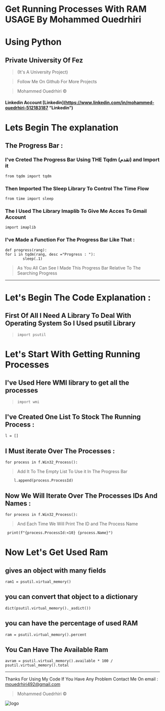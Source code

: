# Get Running Processes With RAM USAGE By Mohammed Ouedrhiri

# Using Python

## Private University Of Fez

> (It's A University Project)

> Follow Me On Github For More Projects

> Mohammed Ouedrhiri &copy;

#### Linkedin Account [Linkedin](https://www.linkedin.com/in/mohammed-ouedrhiri-512183187 “Linkedin”)

# Lets Begin The explanation

## The Progress Bar :

### I've Creted The Progress Bar Using THE Tqdm (تقدم) and Import it

`from tqdm import tqdm`

### Then Imported The Sleep Library To Control The Time Flow

`from time import sleep`

### The I Used The Library Imaplib To Give Me Acces To Gmail Account

`import imaplib`

### I've Made a Function For The Progress Bar Like That :

    def progress(rang):
    for i in tqdm(rang, desc ="Progress : "):
            sleep(.1)

> As You All Can See I Made This Progress Bar Relative To The Searching Progress

---

# Let's Begin The Code Explanation :

## First Of All I Need A Library To Deal With Operating System So I Used psutil Library

> `import psutil`

# Let's Start With Getting Running Processes

## I've Used Here WMI library to get all the processes

> `import wmi`

## I've Created One List To Stock The Running Process :

    l = []

## I Must iterate Over The Processes :

    for process in f.Win32_Process():

> Add It To The Empty List To Use it In The Progress Bar

        l.append(process.ProcessId)

## Now We Will Iterate Over The Processes IDs And Names :

    for process in f.Win32_Process():

> And Each Time We Will Print The ID and The Process Name

     print(f"{process.ProcessId:<10} {process.Name}")

# Now Let's Get Used Ram

## gives an object with many fields

    ram1 = psutil.virtual_memory()

## you can convert that object to a dictionary

    dict(psutil.virtual_memory()._asdict())

## you can have the percentage of used RAM

    ram = psutil.virtual_memory().percent

## You Can Have The Available Ram

    avram = psutil.virtual_memory().available * 100 / psutil.virtual_memory().total

---

Thanks For Using My Code If You Have Any Problem Contact Me On email : mouedrhiri492@gmail.com

> Mohammed Ouedrhiri &copy;

![logo](https://www.laformation.ma/images/contenu/24214a91e4.png)
